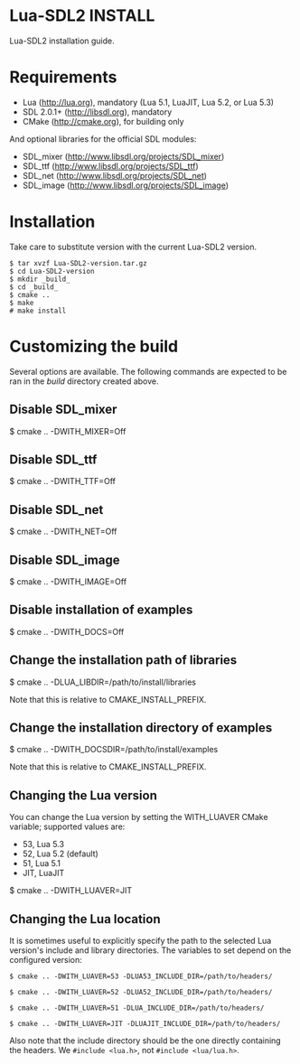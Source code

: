 Lua-SDL2 INSTALL
================

Lua-SDL2 installation guide.

Requirements
============

* Lua (http://lua.org), mandatory (Lua 5.1, LuaJIT, Lua 5.2, or Lua 5.3)
* SDL 2.0.1+ (http://libsdl.org), mandatory
* CMake (http://cmake.org), for building only

And optional libraries for the official SDL modules:

* SDL_mixer (http://www.libsdl.org/projects/SDL_mixer)
* SDL_ttf (http://www.libsdl.org/projects/SDL_ttf)
* SDL_net (http://www.libsdl.org/projects/SDL_net)
* SDL_image (http://www.libsdl.org/projects/SDL_image)

Installation
============

Take care to substitute version with the current Lua-SDL2 version.

    $ tar xvzf Lua-SDL2-version.tar.gz
    $ cd Lua-SDL2-version
    $ mkdir _build_
    $ cd _build_
    $ cmake ..
    $ make
    # make install

Customizing the build
=====================

Several options are available. The following commands are expected to be ran in
the _build_ directory created above.

Disable SDL_mixer
-----------------

$ cmake .. -DWITH_MIXER=Off

Disable SDL_ttf
---------------

$ cmake .. -DWITH_TTF=Off

Disable SDL_net
---------------

$ cmake .. -DWITH_NET=Off

Disable SDL_image
-----------------

$ cmake .. -DWITH_IMAGE=Off

Disable installation of examples
--------------------------------

$ cmake .. -DWITH_DOCS=Off

Change the installation path of libraries
-----------------------------------------

$ cmake .. -DLUA_LIBDIR=/path/to/install/libraries

Note that this is relative to CMAKE_INSTALL_PREFIX.

Change the installation directory of examples
---------------------------------------------

$ cmake .. -DWITH_DOCSDIR=/path/to/install/examples

Note that this is relative to CMAKE_INSTALL_PREFIX.

Changing the Lua version
------------------------

You can change the Lua version by setting the WITH_LUAVER CMake variable;
supported values are:

* 53, Lua 5.3
* 52, Lua 5.2 (default)
* 51, Lua 5.1
* JIT, LuaJIT

$ cmake .. -DWITH_LUAVER=JIT

Changing the Lua location
-------------------------

It is sometimes useful to explicitly specify the path to the selected Lua version's include and library directories. The variables to set depend on the configured version:</p>

    $ cmake .. -DWITH_LUAVER=53 -DLUA53_INCLUDE_DIR=/path/to/headers/

    $ cmake .. -DWITH_LUAVER=52 -DLUA52_INCLUDE_DIR=/path/to/headers/

    $ cmake .. -DWITH_LUAVER=51 -DLUA_INCLUDE_DIR=/path/to/headers/

    $ cmake .. -DWITH_LUAVER=JIT -DLUAJIT_INCLUDE_DIR=/path/to/headers/

Also note that the include directory should be the one directly containing
the headers. We `#include <lua.h>`, not `#include <lua/lua.h>`.
